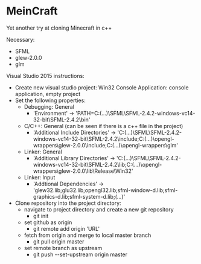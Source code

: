 # MeinCraft
Yet another try at cloning Minecraft in c++

Necessary:
* SFML
* glew-2.0.0
* glm

Visual Studio 2015 instructions:
* Create new visual studio project: Win32 Console Application: console application, empty project
* Set the following properties:
  + Debugging: General
    - 'Environment' -> 'PATH=C:\(...)\SFML\SFML-2.4.2-windows-vc14-32-bit\SFML-2.4.2\bin'
  + C/C++: General (can be seen if there is a c++ file in the project)
    - 'Additional Include Directories' -> 'C:\(...)\SFML\SFML-2.4.2-windows-vc14-32-bit\SFML-2.4.2\include;C:\(...)\opengl-wrappers\glew-2.0.0\include;C:\(...)\opengl-wrappers\glm'
  + Linker: General
    - 'Additional Library Directories' -> 'C:\(...)\SFML\SFML-2.4.2-windows-vc14-32-bit\SFML-2.4.2\lib;C:\(...)\opengl-wrappers\glew-2.0.0\lib\Release\Win32'
  + Linker: Input
    - 'Addtional Dependencies' -> 'glew32.lib;glu32.lib;opengl32.lib;sfml-window-d.lib;sfml-graphics-d.lib;sfml-system-d.lib;(...)'
* Clone repository into the project directory:
  + navigate to project directory and create a new git repository
    - git init
  + set github as origin
    - git remote add origin 'URL'
  + fetch from origin and merge to local master branch
    - git pull origin master
  + set remote branch as upstream
    - git push --set-upstream origin master